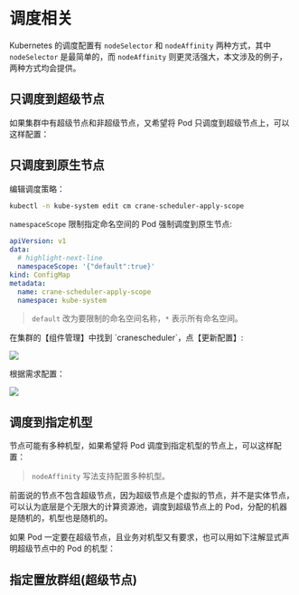 # 调度相关

Kubernetes 的调度配置有 `nodeSelector` 和 `nodeAffinity` 两种方式，其中 `nodeSelector` 是最简单的，而 `nodeAffinity` 则更灵活强大，本文涉及的例子，两种方式均会提供。

## 只调度到超级节点

如果集群中有超级节点和非超级节点，又希望将 Pod 只调度到超级节点上，可以这样配置：

<Tabs>
  <TabItem value="nginx-eklet-nodeselector" label="nodeSelector 写法">
    <FileBlock file="scheduling/nginx-eklet-nodeselector.yaml" showLineNumbers />
  </TabItem>

  <TabItem value="nginx-eklet-nodeaffinity" label="nodeAffinity 写法">
    <FileBlock file="scheduling/nginx-eklet-nodeaffinity.yaml" showLineNumbers />
  </TabItem>
</Tabs>

## 只调度到原生节点

<Tabs>
  <TabItem value="crane-yaml" label="方式一：编辑 YAML">
  编辑调度策略：

  ```bash
  kubectl -n kube-system edit cm crane-scheduler-apply-scope
  ```

  `namespaceScope` 限制指定命名空间的 Pod 强制调度到原生节点:

  ```yaml showLineNumbers
  apiVersion: v1
  data:
    # highlight-next-line
    namespaceScope: '{"default":true}'
  kind: ConfigMap
  metadata:
    name: crane-scheduler-apply-scope
    namespace: kube-system
  ```

  > `default` 改为要限制的命名空间名称，`*` 表示所有命名空间。
  </TabItem>

  <TabItem value="crane-ui" label="方式二：控制台操作">
  在集群的【组件管理】中找到 `cranescheduler`，点【更新配置】:

  ![](https://image-host-1251893006.cos.ap-chengdu.myqcloud.com/2024%2F09%2F02%2F20240902141841.png)

  根据需求配置：

  ![](https://image-host-1251893006.cos.ap-chengdu.myqcloud.com/2024%2F09%2F02%2F20240902142247.png)
  </TabItem>
</Tabs>

## 调度到指定机型

节点可能有多种机型，如果希望将 Pod 调度到指定机型的节点上，可以这样配置：

> `nodeAffinity` 写法支持配置多种机型。

<Tabs>
  <TabItem value="nginx-eklet-nodeselector" label="nodeSelector 写法">
    <FileBlock file="scheduling/nginx-instance-type-nodeselector.yaml" showLineNumbers />
  </TabItem>

  <TabItem value="nginx-eklet-nodeaffinity" label="nodeAffinity 写法">
    <FileBlock file="scheduling/nginx-instance-type-nodeaffinity.yaml" showLineNumbers />
  </TabItem>
</Tabs>

前面说的节点不包含超级节点，因为超级节点是个虚拟的节点，并不是实体节点，可以认为底层是个无限大的计算资源池，调度到超级节点上的 Pod，分配的机器是随机的，机型也是随机的。

如果 Pod 一定要在超级节点，且业务对机型又有要求，也可以用如下注解显式声明超级节点中的 Pod 的机型：

<FileBlock file="scheduling/nginx-cpu-type-supernode.yaml" showLineNumbers />

## 指定置放群组(超级节点)

<FileBlock file="scheduling/nginx-placement-set.yaml" showLineNumbers />
